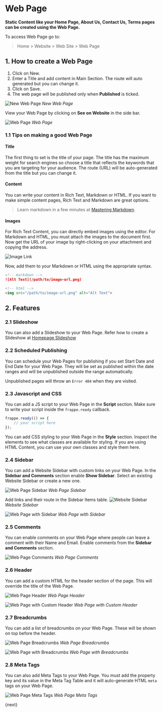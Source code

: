 <!-- add-breadcrumbs -->
# Web Page

**Static Content like your Home Page, About Us, Contact Us, Terms pages can be
created using the Web Page.**

To access Web Page go to:

> Home > Website > Web Site > Web Page

## 1. How to create a Web Page

1. Click on New.
1. Enter a Title and add content in Main Section. The route will auto generated
   but you can change it.
1. Click on Save.
1. The web page will be published only when **Published** is ticked.

![New Web Page](/docs/assets/img/website/new-web-page.png)
*New Web Page*

View your Web Page by clicking on **See on Website** in the side bar.

![Web Page](/docs/assets/img/website/web-page.png)
*Web Page*

### 1.1 Tips on making a good Web Page

####  Title

The first thing to set is the title of your page. The title has the maximum
weight for search engines so choose a title that reflects the keywords that you
are targeting for your audience. The route (URL) will be auto-generated from the
title but you can change it.

#### Content

You can write your content in Rich Text, Markdown or HTML. If you want to make
simple content pages, Rich Text and Markdown are great options.

> Learn markdown in a few minutes at [Mastering Markdown](https://guides.github.com/features/mastering-markdown/).

#### Images

For Rich Text Content, you can directly embed images using the editor. For
Markdown and HTML, you must attach the images to the document first. Now get the
URL of your image by right-clicking on your attachment and copying the address.

![Image Link](/docs/assets/img/website/get-image-link.png)

Now, add them to your Markdown or HTML using the appropriate syntax.

```md
<!-- markdown -->
![Alt Text](/path/to/image-url.png)

<!-- html -->
<img src="/path/to/image-url.png" alt="Alt Text">
```

## 2. Features

### 2.1 Slideshow

You can also add a Slideshow to your Web Page. Refer how to create a Slideshow
at [Homepage Slideshow](/docs/user/manual/en/website/homepage#22-homepage-slideshow)

### 2.2 Scheduled Publishing

You can schedule your Web Pages for publishing if you set Start Date and End
Date for your Web Page. They will be set as published within the date ranges and
will be unpublished outside the range automatically.

Unpublished pages will throw an `Error 404` when they are visited.

### 2.3 Javascript and CSS

You can add a JS script to your Web Page in the **Script** section. Make sure to
write your script inside the `frappe.ready` callback.

```js
frappe.ready(() => {
	// your script here
});
```

You can add CSS styling to your Web Page in the **Style** section. Inspect the
elements to see what classes are available for styling. If you are using HTML
Content, you can use your own classes and style them here.

### 2.4 Sidebar

You can add a Website Sidebar with custom links on your Web Page. In the
**Sidebar and Comments** section enable **Show Sidebar**. Select an existing
Website Sidebar or create a new one.

![Web Page Sidebar](/docs/assets/img/website/web-page-sidebar.png)
*Web Page Sidebar*

Add links and their route in the Sidebar Items table.
![Website Sidebar](/docs/assets/img/website/new-website-sidebar.png)
*Website Sidebar*

![Web Page with Sidebar](/docs/assets/img/website/web-page-with-sidebar.png)
*Web Page with Sidebar*

### 2.5 Comments

You can enable comments on your Web Page where people can leave a comment with
their Name and Email. Enable comments from the **Sidebar and Comments** section.

![Web Page Comments](/docs/assets/img/website/web-page-comments.gif)
*Web Page Comments*

### 2.6 Header

You can add a custom HTML for the header section of the page. This will override
the title of the Web Page.

![Web Page Header](/docs/assets/img/website/web-page-header.png)
*Web Page Header*

![Web Page with Custom Header](/docs/assets/img/website/web-page-with-custom-header.png)
*Web Page with Custom Header*

### 2.7 Breadcrumbs

You can add a list of breadcrumbs on your Web Page. These will be shown on top
before the header.

![Web Page Breadcrumbs](/docs/assets/img/website/web-page-breadcrumbs.png)
*Web Page Breadcrumbs*

![Web Page with Breadcrumbs](/docs/assets/img/website/web-page-with-breadcrumbs.png)
*Web Page with Breadcrumbs*

### 2.8 Meta Tags

You can also add Meta Tags to your Web Page. You must add the property key and
its value in the Meta Tag Table and it will auto-generate HTML `meta` tags on
your Web Page.

![Web Page Meta Tags](/docs/assets/img/website/web-page-meta-tags.gif)
*Web Page Meta Tags*

{next}
